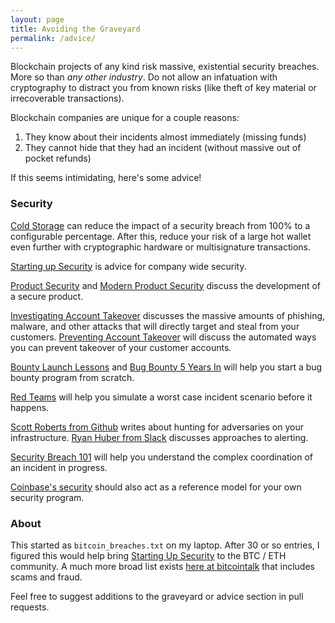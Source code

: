 ```yaml
---
layout: page
title: Avoiding the Graveyard
permalink: /advice/
---
```


Blockchain projects of any kind risk massive, existential security breaches. More so than _any other industry_. Do not allow an infatuation with cryptography to distract you from  known risks (like theft of key material or irrecoverable transactions).

 Blockchain companies are unique for a couple reasons:

 1. They know about their incidents almost immediately (missing funds)
 2. They cannot hide that they had an incident (without massive out of pocket refunds)

 If this seems intimidating, here's some advice!

### Security

[Cold Storage][CS] can reduce the impact of a security breach from 100% to a configurable percentage. After this, reduce your risk of a large hot wallet even further with cryptographic hardware or multisignature transactions.

[Starting up Security][SUS] is advice for company wide security.

[Product Security][SUSSPS] and [Modern Product Security][MPS] discuss the development of a secure product.

[Investigating Account Takeover][SUSSATO] discusses the massive amounts of phishing, malware, and other attacks that will directly target and steal from your customers. [Preventing Account Takeover][SUSSPAT] will discuss the automated ways you can prevent takeover of your customer accounts.

[Bounty Launch Lessons][SUSBB] and [Bug Bounty 5 Years In][BBFYI] will help you start a bug bounty program from scratch.

[Red Teams][SUSRT] will help you simulate a worst case incident scenario before it happens.

[Scott Roberts from Github][IRDEAD] writes about hunting for adversaries on your infrastructure. [Ryan Huber from Slack][DSA] discusses approaches to alerting.

[Security Breach 101][SUSSSB] will help you understand the complex coordination of an incident in progress.

[Coinbase's security][CBS] should also act as a reference model for your own security program.

### About

This started as `bitcoin_breaches.txt` on my laptop. After 30 or so entries, I figured this would help bring [Starting Up Security][SUSS] to the BTC / ETH community. A much more broad list exists [here at bitcointalk][bitcointalk] that includes scams and fraud.

Feel free to suggest additions to the graveyard or advice section in pull requests.

[bitcointalk]: https://bitcointalk.org/index.php?topic=83794.0
[SUSS]: https://medium.com/starting-up-security
[SUS]: https://medium.com/starting-up-security/starting-up-security-87839ab21bae#.m120kdhur
[SUSSPS]: https://medium.com/starting-up-security/starting-up-security-85382451ae2e#.i290cvwdn
[SUSSATO]: https://medium.com/starting-up-security/investigating-account-takeover-21514954aa8f#.3mu9v6es0
[SUSSPAT]: https://medium.com/starting-up-security/preventing-account-takeover-c914fa07fb45#.lf7dzfy9m
[SUSBB]: https://medium.com/starting-up-security/bounty-launch-lessons-c7c3be3f5b#.wx2pkfjt3
[SUSRT]: https://medium.com/starting-up-security/red-teams-6faa8d95f602#.r40mml4re
[SUSSSB]: https://medium.com/starting-up-security/security-breach-101-b0f7897c027c
[BBFYI]: https://medium.com/@collingreene/bug-bounty-5-years-in-c95cda604365#.96dca24fk
[IRDEAD]: https://sroberts.github.io/2015/04/14/ir-is-dead-long-live-ir/
[MPS]: https://medium.com/@collingreene/modern-application-security-6fe53d7fc055#.2ul67qgbn
[DSA]: https://slack.engineering/distributed-security-alerting-c89414c992d6#.dkuulzsyr
[CBS]: https://medium.com/the-coinbase-blog/how-coinbase-builds-secure-infrastructure-to-store-bitcoin-in-the-cloud-30a6504e40ba#.yec4b2bbv
[CS]: https://en.bitcoin.it/wiki/Cold_storage
